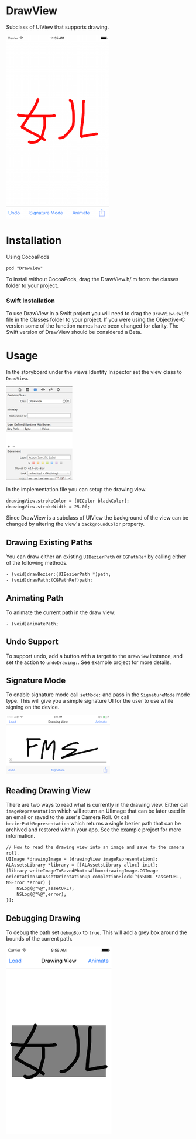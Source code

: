 # DrawView
Subclass of UIView that supports drawing.

![](readmeassets/screen_shot_3.png)

# Installation
Using CocoaPods

    pod "DrawView"

To install without CocoaPods, drag the DrawView.h/.m from the classes folder to your project.

### Swift Installation
To use DrawView in a Swift project you will need to drag the ```DrawView.swift``` file in the Classes folder to your project. If you were using the Objective-C version some of the function names have been changed for clarity. The Swift version of DrawView should be considered a Beta.

# Usage
In the storyboard under the views Identity Inspector set the view class to ```DrawView```. 

![](readmeassets/screen_shot_1.png)

In the implementation file you can setup the drawing view. 

    drawingView.strokeColor = [UIColor blackColor];
    drawingView.strokeWidth = 25.0f;
    
Since DrawView is a subclass of UIView the background of the view can be changed by altering the view's ```backgroundColor``` property.

## Drawing Existing Paths
You can draw either an existing ```UIBezierPath``` or ```CGPathRef``` by calling either of the following methods.

    - (void)drawBezier:(UIBezierPath *)path;
    - (void)drawPath:(CGPathRef)path;

## Animating Path
To animate the current path in the draw view:
	
    - (void)animatePath;

## Undo Support
To support undo, add a button with a target to the ```DrawView``` instance, and set the action to ```undoDrawing:```. See example project for more details.

## Signature Mode
To enable signature mode call ```setMode:``` and pass in the ```SignatureMode``` mode type. This will give you a simple signature UI for the user to use while signing on the device.

![](readmeassets/screen_shot_4.png)

## Reading Drawing View
There are two ways to read what is currently in the drawing view. Either call ```imageRepresentation``` which will return an UIImage that can be later used in an email or saved to the user's Camera Roll. Or call ```bezierPathRepresentation``` which returns a single bezier path that can be archived and restored within your app. See the example project for more information.

    // How to read the drawing view into an image and save to the camera roll.
    UIImage *drawingImage = [drawingView imageRepresentation];
    ALAssetsLibrary *library = [[ALAssetsLibrary alloc] init];
    [library writeImageToSavedPhotosAlbum:drawingImage.CGImage orientation:ALAssetOrientationUp completionBlock:^(NSURL *assetURL, NSError *error) {
        NSLog(@"%@",assetURL);
        NSLog(@"%@",error);
    }];

## Debugging Drawing
To debug the path set ```debugBox``` to ```true```. This will add a grey box around the bounds of the current path.

![](readmeassets/screen_shot_2.png)
